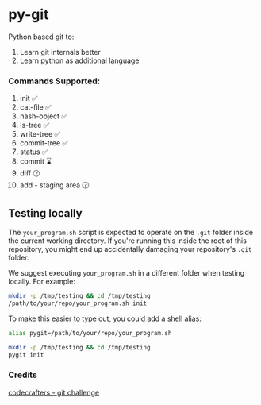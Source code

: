 # py-git
Python based git to:
1. Learn git internals better
2. Learn python as additional language 

### Commands Supported:
1. init ✅
2. cat-file ✅
3. hash-object ✅
4. ls-tree ✅
5. write-tree ✅
6. commit-tree ✅
7. status ✅
8. commit ⌛️
9. diff 🕝
10. add - staging area 🕝

## Testing locally

The `your_program.sh` script is expected to operate on the `.git` folder inside
the current working directory. If you're running this inside the root of this
repository, you might end up accidentally damaging your repository's `.git`
folder.

We suggest executing `your_program.sh` in a different folder when testing
locally. For example:

```sh
mkdir -p /tmp/testing && cd /tmp/testing
/path/to/your/repo/your_program.sh init
```

To make this easier to type out, you could add a
[shell alias](https://shapeshed.com/unix-alias/):

```sh
alias pygit=/path/to/your/repo/your_program.sh

mkdir -p /tmp/testing && cd /tmp/testing
pygit init
```

### Credits
[codecrafters - git challenge](https://app.codecrafters.io/courses/git)